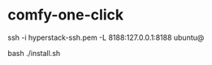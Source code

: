 # comfy-one-click

ssh -i hyperstack-ssh.pem -L 8188:127.0.0.1:8188 ubuntu@<instance-public-ip>

bash ./install.sh